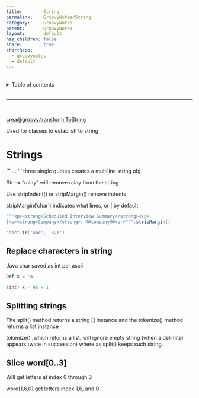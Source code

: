 ```yaml
---
title:        String    
permalink:    GroovyNotes/String    
category:     GroovyNotes    
parent:       GroovyNotes    
layout:       default    
has_children: false    
share:        true    
shortRepo:    
  - groovynotes    
  - default    
---
```

    
    
<br/>    
    
<details markdown="block">    
<summary>    
Table of contents    
</summary>    
{: .text-delta }    
1. TOC    
{:toc}    
</details>    
    
<br/>    
    
***    
    
<br/>    
    
crea@groovy.transform.ToString    
    
Used for classes to establish to string    
    
# Strings    
    
‘’’ … ‘’’ three single quotes creates a multiline string obj    
    
Str -= “rainy” will remove rainy from the string    
    
Use stripIndent() or stripMargin() remove indents    
    
stripMargin(‘char’) indicates what lines, or | by default    
    
```groovy    
"""<p><strong>Scheduled Interview Summary</strong></p>    
|<p><strong>Company</strong>: @@company@@<br>""".stripMargin()    
```    
    
```groovy    
"abc".tr('abc', '321')    
```    
    
## Replace characters in string    
    
Java char saved as int per ascii    
    
```groovy    
Def x = 'a'    
    
(int) x - 96 = 1    
```    
    
## Splitting strings    
    
The split() method returns a string [] instance and the tokenize() method returns a list instance    
    
tokenize() ,which returns a list, will ignore empty string (when a delimiter appears twice in succession) where as split() keeps such string.    
    
## Slice   word[0..3]    
    
Will get letters at index 0 through 3    
    
word[1,6,0] get letters index 1,6, and 0